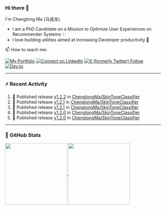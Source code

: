### Hi there 👋

I'm Chenglong Ma (马成龙). 

* I am a PhD Candidate on a Mission to Optimize User Experiences on Recommender Systems ✨
* I love building utilities aimed at increasing Developer productivity 💪 

📫 How to reach me:

[![My Portfolio](https://img.shields.io/badge/Visit_me_at-https://chenglongma.com-blue)](https://chenglongma.com)
[![Connect on LinkedIn](https://img.shields.io/badge/--linkedin?label=LinkedIn&logo=LinkedIn&style=social)](https://www.linkedin.com/in/machenglong/)
[![X (formerly Twitter) Follow](https://img.shields.io/twitter/follow/ChenglongM)](https://twitter.com/ChenglongM)
[![Dev.to](https://img.shields.io/badge/dev.to-0A0A0A?logo=devdotto&logoColor=white)](https://dev.to/chenglongma)

---

### :zap: Recent Activity

<!--START_SECTION:activity-->
1. 🚀 Published release [v1.2.2](https://github.com/ChenglongMa/SkinToneClassifier/releases/tag/1.2.2) in [ChenglongMa/SkinToneClassifier](https://github.com/ChenglongMa/SkinToneClassifier)
2. 🚀 Published release [v1.2.1](https://github.com/ChenglongMa/SkinToneClassifier/releases/tag/1.2.1) in [ChenglongMa/SkinToneClassifier](https://github.com/ChenglongMa/SkinToneClassifier)
3. 🚀 Published release [v1.2.1](https://github.com/ChenglongMa/SkinToneClassifier/releases/tag/1.2.1) in [ChenglongMa/SkinToneClassifier](https://github.com/ChenglongMa/SkinToneClassifier)
4. 🚀 Published release [v1.2.0](https://github.com/ChenglongMa/SkinToneClassifier/releases/tag/1.2.0) in [ChenglongMa/SkinToneClassifier](https://github.com/ChenglongMa/SkinToneClassifier)
5. 🚀 Published release [v1.2.0](https://github.com/ChenglongMa/SkinToneClassifier/releases/tag/1.2.0) in [ChenglongMa/SkinToneClassifier](https://github.com/ChenglongMa/SkinToneClassifier)
<!--END_SECTION:activity-->

---

### 🌱 GitHub Stats

<a href="https://github.com/ChenglongMa#-github-stats">
  <img height=200 align="center" src="https://github-readme-stats.vercel.app/api?username=ChenglongMa" />
</a>
<a href="https://github.com/ChenglongMa#-github-stats">
  <img height=200 align="center" src="https://github-readme-stats.vercel.app/api/top-langs?username=ChenglongMa&layout=compact&langs_count=8&card_width=320" />
</a>


<!--
**ChenglongMa/ChenglongMa** is a ✨ _special_ ✨ repository because its `README.md` (this file) appears on your GitHub profile.

Here are some ideas to get you started:

- 🔭 I’m currently working on ...
- 🌱 I’m currently learning ...
- 👯 I’m looking to collaborate on ...
- 🤔 I’m looking for help with ...
- 💬 Ask me about ...
- 📫 How to reach me: ...
- 😄 Pronouns: ...
- ⚡ Fun fact: ...

![Chenglong's GitHub stats](https://github-readme-stats.vercel.app/api?username=ChenglongMa&show_icons=true&count_private=true)

---

![Top Langs](https://github-readme-stats.vercel.app/api/top-langs/?username=ChenglongMa)

---
-->
